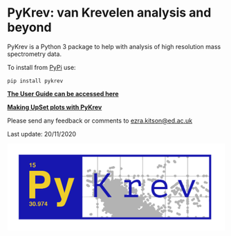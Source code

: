 # PyKrev: van Krevelen analysis and beyond

PyKrev is a Python 3 package to help with analysis of high resolution mass spectrometry data.

To install from [PyPi](https://pypi.org/project/pykrev/0.0.1/) use:

```
pip install pykrev
```

[**The User Guide can be accessed here**](https://github.com/Kzra/PyKrev/blob/master/docs/PyKrevUserGuide.md)

[**Making UpSet plots with PyKrev**](https://github.com/Kzra/PyKrev/blob/master/docs/UpSetplotswithPyKrev.md)

Please send any feedback or comments to ezra.kitson@ed.ac.uk

Last update: 20/11/2020

<img src="https://github.com/Kzra/pykrev/blob/master/docs/Pykrev_blue.png" alt="PyKrev" width="650"/>
